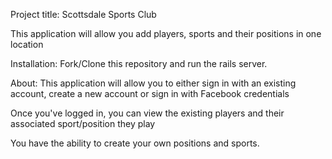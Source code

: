 Project title: Scottsdale Sports Club

This application will allow you add players, sports and their positions in one location

Installation:
Fork/Clone this repository and run the rails server.

About:
This application will allow you to either sign in with an existing account, create a new account or sign in with Facebook credentials

Once you've logged in, you can view the existing players and their associated sport/position they play

You have the ability to create your own positions and sports. 

